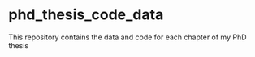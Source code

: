 # phd_thesis_code_data
This repository contains the data and code for each chapter of my PhD thesis

